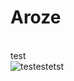 # Aroze
<br>
test
</br>
<img alt="testestetst" src="https://img.shields.io/badge/test-test2-ff7dff">

